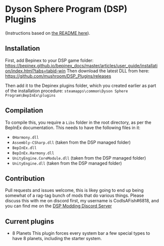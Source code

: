 
# Dyson Sphere Program (DSP) Plugins

(Instructions based on [the README here](https://github.com/Touhma/DSP_Plugins)).

## Installation
First, add Bepinex to your DSP game folder: https://bepinex.github.io/bepinex_docs/master/articles/user_guide/installation/index.html?tabs=tabid-win
Then download the latest DLL from here: https://github.com/mushroom/DSP_Plugins/releases

Then add it to the Depinex plugins folder, which you created earlier as part of the installation procedure: `steamapps\common\Dyson Sphere Program\BepInEx\plugins`

## Compilation
To compile this, you require a `Libs` folder in the root directory, as per the BepInEx documentation. This needs to have the following files in it:
* `0Harmony.dll`
* `Assembly-CSharp.dll` (taken from the DSP managed folder)
* `BepInEx.dll`
* `BepInEx.Harmony.dll`
* `UnityEngine.CoreModule.dll` (taken from the DSP managed folder)
* `UnityEngine.dll` (taken from the DSP managed folder)

## Contribution
Pull requests and issues welcome, this is likey going to end up being somewhat of a rag-tag bunch of mods that do various things. Please discuss this with me on discord first, my username is CodIsAFish#6818, and you can find me on the [DSP Modding Discord Server](https://discord.gg/S7DekByDwY)

## Current plugins
* 8 Planets
This plugin forces every system bar a few special types to have 8 planets, including the starter system.